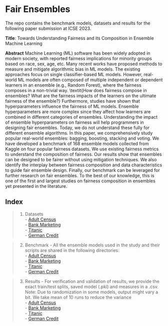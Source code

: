 # Fair Ensembles
The repo contains the benchmark models, datasets and results for the following paper submission at ICSE 2023.

**Title**: Towards Understanding Fairness and its Composition in Ensemble Machine Learning

**Abstract** Machine Learning (ML) software has been widely adopted in modern society, with reported fairness implications for minority groups based on race, sex, age, etc. Many recent works have proposed methods to measure and mitigate algorithmic bias in ML models. The existing approaches focus on single classifier-based ML models. However, real-world ML models are often composed of multiple independent or dependent learners in an ensemble (e.g., Random Forest), where the fairness composes in a non-trivial way. \textit{How does fairness compose in ensembles? What are the fairness impacts of the learners on the ultimate fairness of the ensemble?} Furthermore, studies have shown that hyperparameters influence the fairness of ML models. Ensemble hyperparameters are more complex since they affect how learners are combined in different categories of ensembles. Understanding the impact of ensemble hyperparameters on fairness will help programmers in designing fair ensembles. Today, we do not understand these fully for different ensemble algorithms. In this paper, we comprehensively study popular real-world ensembles: bagging, boosting, stacking and voting. We have developed a benchmark of 168 ensemble models collected from Kaggle on four popular fairness datasets. We use existing fairness metrics to understand the composition of fairness. Our results show that ensembles can be designed to be fairer without using mitigation techniques. We also identify the interplay between fairness composition and data characteristics to guide fair ensemble design. Finally, our benchmark can be leveraged for further research on fair ensembles. To the best of our knowledge, this is one of the first and largest studies on fairness composition in ensembles yet presented in the literature.

## Index

> 1. Datasets <br>
	- [Adult Census](https://gitlab.com/anonymousdot/fair-ensemble/-/tree/main/AdultNoteBook/Data) <br>
	- [Bank Marketing](BankMarketingNoteBook/Data) <br>
	- [Titanic](Titanic/Data) <br>
	- [German Credit](GermanCredit/Data) <br>

> 2. Benchmark
	- All the ensemble models used in the study and their scripts are shared in the following directories: <br>
		- [Adult Census](https://gitlab.com/anonymousdot/fair-ensemble/-/tree/main/AdultNoteBook/Kernels) <br>
		- [Bank Marketing](BankMarketingNoteBook/Kernels) <br>
		- [Titanic](Titanic/Kernels) <br>
		- [German Credit](GermanCredit/Kernels) <br>

> 3. Results
	- For verification and validation of results, we provide the exact train/test splits, saved model (.pkl) and measures in a .csv. Note: Due to randomization in some models, output might vary a bit. We take mean of 10 runs to reduce the variance <br>
		- [Adult Census](https://gitlab.com/anonymousdot/fair-ensemble/-/tree/main/AdultNoteBook/Results) <br>
		- [Bank Marketing](BankMarketingNoteBook/Results) <br>
		- [Titanic](Titanic/Results) <br>
		- [German Credit](GermanCredit/Results) <br>

